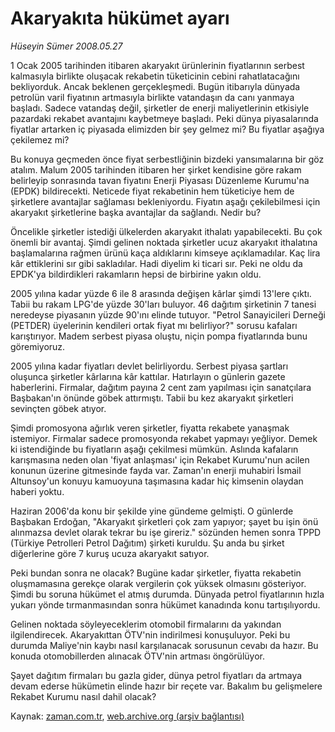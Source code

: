# Akaryakıta hükümet ayarı

*Hüseyin Sümer 2008.05.27*

<tr><td class="metin" colspan="2" style="padding-top: 20px; padding-left: 5px; padding-right: 10px;">1 Ocak 2005 tarihinden itibaren akaryakıt ürünlerinin fiyatlarının serbest kalmasıyla birlikte oluşacak rekabetin tüketicinin cebini rahatlatacağını bekliyorduk. Ancak beklenen gerçekleşmedi. Bugün itibarıyla dünyada petrolün varil fiyatının artmasıyla birlikte vatandaşın da canı yanmaya başladı. Sadece vatandaş değil, şirketler de enerji maliyetlerinin etkisiyle pazardaki rekabet avantajını kaybetmeye başladı. Peki dünya piyasalarında fiyatlar artarken iç piyasada elimizden bir şey gelmez mi? Bu fiyatlar aşağıya çekilemez mi?</td></tr><tr><td class="metin" colspan="2" style="padding-top: 20px; padding-left: 5px; padding-right: 10px;"><p>Bu konuya geçmeden önce fiyat serbestliğinin bizdeki yansımalarına bir göz atalım. Malum 2005 tarihinden itibaren her şirket kendisine göre rakam belirleyip sonrasında tavan fiyatını Enerji Piyasası Düzenleme Kurumu'na (EPDK) bildirecekti. Neticede fiyat rekabetinin hem tüketiciye hem de şirketlere avantajlar sağlaması bekleniyordu. Fiyatın aşağı çekilebilmesi için akaryakıt şirketlerine başka avantajlar da sağlandı. Nedir bu?
<p>Öncelikle şirketler istediği ülkelerden akaryakıt ithalatı yapabilecekti. Bu çok önemli bir avantaj. Şimdi gelinen noktada şirketler ucuz akaryakıt ithalatına başlamalarına rağmen ürünü kaça aldıklarını kimseye açıklamadılar. Kaç lira kâr ettiklerini sır gibi sakladılar. Hadi diyelim ki ticari sır. Peki ne oldu da EPDK'ya bildirdikleri rakamların hepsi de birbirine yakın oldu. 
<p>2005 yılına kadar yüzde 6 ile 8 arasında değişen kârlar şimdi 13'lere çıktı. Tabii bu rakam LPG'de yüzde 30'ları buluyor. 46 dağıtım şirketinin 7 tanesi neredeyse piyasanın yüzde 90'ını elinde tutuyor. "Petrol Sanayicileri Derneği (PETDER) üyelerinin kendileri ortak fiyat mı belirliyor?" sorusu kafaları karıştırıyor. Madem serbest piyasa oluştu, niçin pompa fiyatlarında bunu göremiyoruz.
<p>2005 yılına kadar fiyatları devlet belirliyordu. Serbest piyasa şartları oluşunca şirketler kârlarına kâr kattılar. Hatırlayın o günlerin gazete haberlerini. Firmalar, dağıtım payına 2 cent zam yapılması için sanatçılara Başbakan'ın önünde göbek attırmıştı. Tabii bu kez akaryakıt şirketleri sevinçten göbek atıyor. 
<p>Şimdi promosyona ağırlık veren şirketler, fiyatta rekabete yanaşmak istemiyor. Firmalar sadece promosyonda rekabet yapmayı yeğliyor. Demek ki istendiğinde bu fiyatların aşağı çekilmesi mümkün. Aslında kafaların karışmasına neden olan 'fiyat anlaşması' için Rekabet Kurumu'nun acilen konunun üzerine gitmesinde fayda var. Zaman'ın enerji muhabiri İsmail Altunsoy'un konuyu kamuoyuna taşımasına kadar hiç kimsenin olaydan haberi yoktu. 
<p>Haziran 2006'da konu bir şekilde yine gündeme gelmişti. O günlerde Başbakan Erdoğan, "Akaryakıt şirketleri çok zam yapıyor; şayet bu işin önü alınmazsa devlet olarak tekrar bu işe gireriz." sözünden hemen sonra TPPD (Türkiye Petrolleri Petrol Dağıtım) şirketi kuruldu. Şu anda bu şirket diğerlerine göre 7 kuruş ucuza akaryakıt satıyor. 
<p>Peki bundan sonra ne olacak? Bugüne kadar şirketler, fiyatta rekabetin oluşmamasına gerekçe olarak vergilerin çok yüksek olmasını gösteriyor. Şimdi bu soruna hükümet el atmış durumda. Dünyada petrol fiyatlarının hızla yukarı yönde tırmanmasından sonra hükümet kanadında konu tartışılıyordu.
<p>Gelinen noktada söyleyeceklerim otomobil firmalarını da yakından ilgilendirecek. Akaryakıttan ÖTV'nin indirilmesi konuşuluyor. Peki bu durumda Maliye'nin kaybı nasıl karşılanacak sorusunun cevabı da hazır. Bu konuda otomobillerden alınacak ÖTV'nin artması öngörülüyor.
<p>Şayet dağıtım firmaları bu gazla gider, dünya petrol fiyatları da artmaya devam ederse hükümetin elinde hazır bir reçete var. Bakalım bu gelişmelere Rekabet Kurumu nasıl dahil olacak? <br/></p></p></p></p></p></p></p></p></p></td></tr>

Kaynak: [zaman.com.tr](http://zaman.com.tr/yazar.do?yazino=694544), [web.archive.org (arşiv bağlantısı)](http://web.archive.org/web/20080716014222/http://www.zaman.com.tr:80/yazar.do?yazino=694544)
